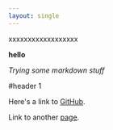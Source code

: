 ```yaml
---
layout: single
---
```



xxxxxxxxxxxxxxxxxx

**hello**

*Trying some markdown stuff*

#header 1

Here's a link to [GitHub](https://github.com).

Link to another [page](file2.md).
